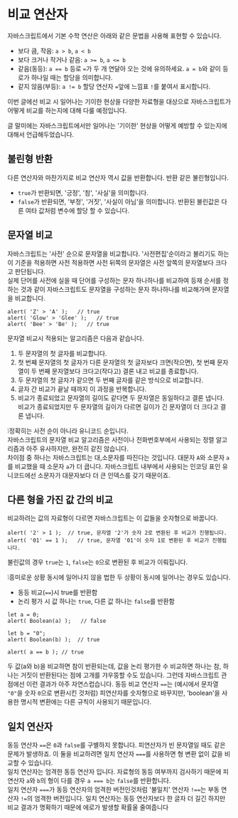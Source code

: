 # 비교 연산자
자바스크립트에서 기본 수학 연산은 아래와 같은 문법을 사용해 표현할 수 있습니다.
- 보다 큼, 작음: `a > b`, `a < b`
- 보다 크거나 작거나 같음: `a >= b`, `a <= b`
- 같음(동등): `a == b` 등로 `=`가 두 개 연달아 오는 것에 유의하세요. `a = b`와 같이 등로가 하나일 때는 할당을 의미합니다.
- 같지 않음(부등): `a != b` 할당 연산자 `=`앞에 느낌표 `!`를 붙여서 표시합니다.

이번 글에선 비교 시 일어나는 기이한 현상을 다양한 자료형을 대상으로 자바스크립트가 어떻게 비교를 하는지에 대해 다룰 예정입니다.

글 말미에는 자바스크립트에서만 일어나는 '기이한' 현상을 어떻게 예방할 수 있는지에 대해서 언급해두었습니다.


## 불린형 반환
다른 연산자와 마찬가지로 비교 연산자 역시 값을 반환합니다. 반환 같은 불린형입니다.
- `true`가 반환되면, '긍정', '참', '사실'을 의미합니다.
- `false`가 반환되면, '부정', '거짓', '사실이 아님'을 의미합니다.
반환된 불린값은 다른 여타 값처럼 변수에 할당 할 수 있습니다.



## 문자열 비교
자바스크립트는 '사전' 순으로 문자열을 비교합니다. '사전편집'순이라고 불리기도 하는 이 기준을 적용하면 사전 적용하면 사전 뒤쪽의 문자열은 사전 앞쪽의 문자열보다 크다고 판단됩니다.   
실제 단어를 사전에 실을 때 단어를 구성하는 문자 하나하나를 비교하여 등재 순서를 정하는 것과 같이 자바스크립트도 문자열을 구성하는 문자 하나하나를 비교해가며 문자열을 비교합니다.
```
alert( 'Z' > 'A' );   // true
alert( 'Glow' > 'Glee' );   // true
alert( 'Bee' > 'Be' );   // true
```
문자열 비교시 적용되는 알고리즘은 다음과 같습니다.
1. 두 문자열의 첫 글자를 비교합니다.
2. 첫 번째 문자열의 첫 글자가 다른 문자열의 첫 글자보다 크면(작으면), 첫 번째 문자열이 두 번째 문자열보다 크다고(작다고) 결론 내고 비교를 종료합니다.
3. 두 문자열의 첫 글자가 같으면 두 번째 글자를 같은 방식으로 비교합니다.
4. 글자 간 비교가 끝날 때까지 이 과정을 반복합니다.
5. 비교가 종료되었고 문자열의 길이도 같다면 두 문자열은 동일하다고 결론 냅니다. 비교가 종료되었지만 두 문자열의 길이가 다르면 길이가 긴 문자열이 더 크다고 결론 냅니다.

❕정확히는 사전 순이 아니라 유니코드 순입니다.   
자바스크립트의 문자열 비교 알고리즘은 사전이나 전화번호부에서 사용되는 정렬 알고리즘과 아주 유사하지만, 완전히 같진 않습니다.   
차이점 중 하나는 자바스크립트는 대,소문자를 따진다는 것입니다. 대문자 `A`와 소문자 `a`를 비교했을 때 소문자 `a`가 더 큽니다. 자바스크립트 내부에서 사용되는 인코딩 표인 유니코드에선 소문자가 대문자보다 더 큰 인덱스를 갖기 때문이죠.   



## 다른 형을 가진 값 간의 비교
비교하려는 값의 자료형이 다르면 자바스크립트는 이 값들을 숫자형으로 바꿉니다.
```
alert( '2' > 1 );  // true, 문자열 '2'가 숫자 2로 변환된 후 비교가 진행됩니다.
alert( '01' == 1 );   // true, 문자열 '01'이 숫자 1로 변환된 후 비교가 진행됩니다.
```
불린값의 경우 `true`는 `1`, `false`는 `0`으로 변환된 후 비교가 이뤄집니다.
   
❕흥미로운 상황
동시에 일어나지 않을 법한 두 상황이 동시에 일어나는 경우도 있습니다.
- 동등 비교(`==`)시 true를 반환함
- 논리 평가 시 값 하나는 `true`, 다른 값 하나는 `false`를 반환함
```
let a = 0;
alert( Boolean(a) );   // false

let b = "0";
alert( Boolean(b) );  // true

alert( a == b ); // true
```
두 값(a와 b)을 비교하면 참이 반환되는데, 값을 논리 평가한 수 비교하면 하나는 참, 하나는 거짓이 반환된다는 점에 고개를 갸우뚱할 수도 있습니다. 그런데 자바스크립트 관점에선 이런 결과가 아주 자연스럽습니다. 동등 비교 연산자 `==`는 (예시에서 문자열 `"0"`을 숫자 `0`으로 변환시킨 것처럼) 피연산자를 숫자형으로 바꾸지만, 'boolean'을 사용한 명시적 변환에는 다른 규칙이 사용되기 때문입니다.


## 일치 연산자
동등 연산자 `==`은 `0`과 `false`를 구별하지 못합니다. 피연산자가 빈 문자열일 때도 같은 문제가 발생하죠.
이 둘을 비교하려면 일치 연산자 `===`를 사용하면 형 변환 없이 값을 비교할 수 있습니다.   
일치 연산자는 엄격한 동등 연산자 입니다. 자료형의 동등 여부까지 검사하기 때문에 피연산자 `a`와 `b`의 형이 다를 경우 `a === b`는 `false`를 반환합니다.   
일치 연산자 `===`가 동등 연산자의 엄격한 버전인것처럼 '불일치' 연산자 `!==`는 부동 연산자 `!=`의 엄격한 버전입니다. 일치 연산자는 동등 연산자보다 한 글자 더 길긴 하지만 비교 결과가 명확하기 때문에 에로가 발생할 확률울 줄여줍니다
